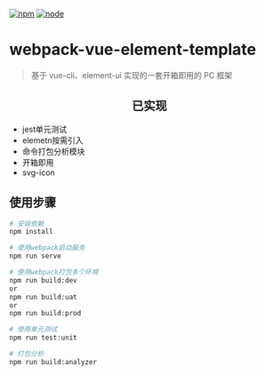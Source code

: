 <!--
 * @Descripttion:
 * @Author: Weize
 * @Date: 2021-04-22 09:04:17
 * @LastEditors: Weize
 * @LastEditTime: 2021-05-08 23:05:25
-->

[![npm]][npm-url]
[![node]][node-url]

# webpack-vue-element-template

> 基于 vue-cli、element-ui 实现的一套开箱即用的 PC 框架

<h2 align="center">已实现</h2>

- jest单元测试
- elemetn按需引入
- 命令打包分析模块
- 开箱即用
- svg-icon

## 使用步骤

```bash
# 安装依赖
npm install

# 使用webpack启动服务
npm run serve

# 使用webpack打包多个环境
npm run build:dev
or
npm run build:uat
or
npm run build:prod

# 使用单元测试
npm run test:unit

# 打包分析
npm run build:analyzer

```

[npm]: https://img.shields.io/badge/npm-v5.3.1-green
[npm-url]: https://www.npmjs.com
[node]: https://img.shields.io/badge/node->%3D10.13.0-green
[node-url]: http://nodejs.cn/
